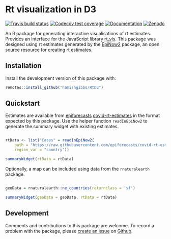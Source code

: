 # Rt visualization in D3

[![Travis build status](https://travis-ci.com/epiforecasts/RtD3.svg?branch=master)](https://travis-ci.com/hamishgibbs/RtD3)
[![Codecov test coverage](https://codecov.io/gh/epiforecasts/RtD3/branch/master/graph/badge.svg)](https://codecov.io/gh/hamishgibbs/RtD3?branch=master)
[![Documentation](https://img.shields.io/badge/Package-documentation-lightgrey.svg?style=flat)](https://epiforecasts.github.io/RtD3/)
[![Zenodo](https://zenodo.org/badge/DOI/10.5281/zenodo.4011842.svg)](https://zenodo.org/record/4011842)

An R package for generating interactive visualisations of rt estimates. Provides an interface for the JavaScript library [rt_vis](https://github.com/hamishgibbs/rt_vis). This package was designed using rt estimates generated by the [EpiNow2](https://epiforecasts.io/EpiNow2/) package, an open source resource for creating rt estimates.

## Installation

Install the development version of this package with:

``` r
remotes::install_github("hamishgibbs/RtD3")
```

## Quickstart

Estimates are available from [epiforecasts](https://epiforecasts.io/) [covid-rt-estimates](https://github.com/epiforecasts/covid-rt-estimates) in the format expected by this package. Use the helper function `readInEpiNow2` to generate the summary widget with existing estimates.

``` r

rtData <- list("Cases" = readInEpiNow2(
    path = "https://raw.githubusercontent.com/epiforecasts/covid-rt-estimates/master/national/cases/summary",
    region_var = "country"))

summaryWidget(rtData = rtData)

```

Optionally, a map can be included using data from the `rnaturalearth` package.

``` r

geoData = rnaturalearth::ne_countries(returnclass = 'sf')

summaryWidget(geoData = geoData, rtData = rtData)

```

## Development

Comments and contributions to this package are welcome. To record a problem with the package, please [create an issue](https://github.com/epiforecasts/RtD3/issues/new) on [Github](https://github.com/epiforecasts/RtD3). 

